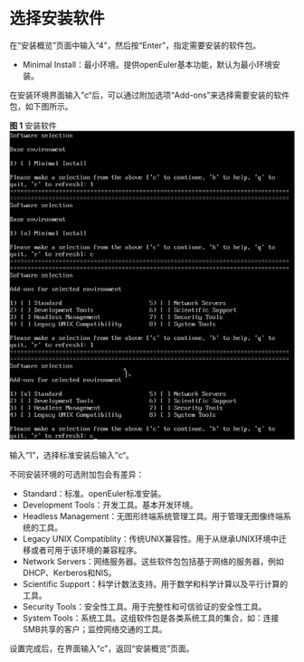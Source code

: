 # 选择安装软件<a name="ZH-CN_TOPIC_0220373225"></a>

在“安装概览”页面中输入“4”，然后按“Enter”，指定需要安装的软件包。

-   Minimal Install：最小环境。提供openEuler基本功能，默认为最小环境安装。

在安装环境界面输入”c“后，可以通过附加选项“Add-ons”来选择需要安装的软件包，如下图所示。

**图 1**  安装软件<a name="fig159711956247"></a>  
![](./figures/installsoftware.png)

输入“1”，选择标准安装后输入”c“。

不同安装环境的可选附加包会有差异：

-   Standard：标准。openEuler标准安装。
-   Development Tools：开发工具。基本开发环境。
-   Headless Management：无图形终端系统管理工具。用于管理无图像终端系统的工具。
-   Legacy UNIX Compatiblity：传统UNIX兼容性。用于从继承UNIX环境中迁移或者可用于该环境的兼容程序。
-   Network Servers：网络服务器。这些软件包包括基于网络的服务器，例如DHCP、Kerberos和NIS。
-   Scientific Support：科学计数法支持。用于数学和科学计算以及平行计算的工具。
-   Security Tools：安全性工具。用于完整性和可信验证的安全性工具。
-   System Tools：系统工具。这组软件包是各类系统工具的集合，如：连接SMB共享的客户；监控网络交通的工具。

设置完成后，在界面输入“c”，返回“安装概览”页面。

